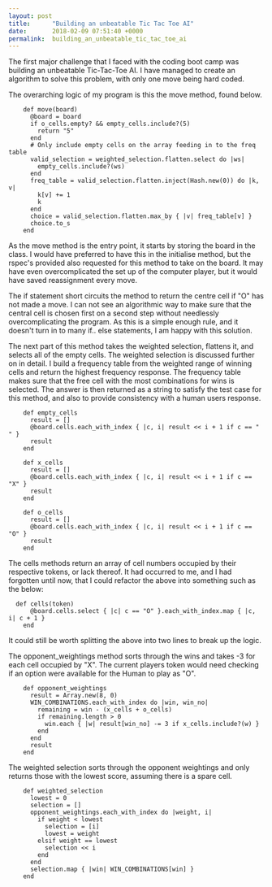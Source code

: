 ```yaml
---
layout: post
title:      "Building an unbeatable Tic Tac Toe AI"
date:       2018-02-09 07:51:40 +0000
permalink:  building_an_unbeatable_tic_tac_toe_ai
---
```



The first major challenge that I faced with the coding boot camp was building an unbeatable Tic-Tac-Toe AI. I have managed to create an algorithm to solve this problem, with only one move being hard coded.

The overarching logic of my program is this the move method, found below.

```
    def move(board)
      @board = board
      if o_cells.empty? && empty_cells.include?(5)
        return "5"
      end
      # Only include empty cells on the array feeding in to the freq table
      valid_selection = weighted_selection.flatten.select do |ws|
        empty_cells.include?(ws)
      end
      freq_table = valid_selection.flatten.inject(Hash.new(0)) do |k, v|
        k[v] += 1
        k
      end
      choice = valid_selection.flatten.max_by { |v| freq_table[v] }
      choice.to_s
    end
```

As the move method is the entry point, it starts by storing the board in the class. I would have preferred to have this in the initialise method, but the rspec's provided also requested for this method to take on the board. It may have even overcomplicated the set up of the computer player, but it would have saved reassignment every move.

The if statement short circuits the method to return the centre cell if "O" has not made a move. I can not see an algorithmic way to make sure that the central cell is chosen first on a second step without needlessly overcomplicating the program. As this is a simple enough rule, and it doesn't turn in to many if.. else statements, I am happy with this solution.

The next part of this method takes the weighted selection, flattens it, and selects all of the empty cells. The weighted selection is discussed further on in detail. I build a frequency table from the weighted range of winning cells and return the highest frequency response. The frequency table makes sure that the free cell with the most combinations for wins is selected. The answer is then returned as a string to satisfy the test case for this method, and also to provide consistency with a human users response.

```
    def empty_cells
      result = []
      @board.cells.each_with_index { |c, i| result << i + 1 if c == " " }
      result
    end

    def x_cells
      result = []
      @board.cells.each_with_index { |c, i| result << i + 1 if c == "X" }
      result
    end

    def o_cells
      result = []
      @board.cells.each_with_index { |c, i| result << i + 1 if c == "O" }
      result
    end
```
        
The cells methods return an array of cell numbers occupied by their respective tokens, or lack thereof. It had occurred to me, and I had forgotten until now, that I could refactor the above into something such as the below:

```
  def cells(token)
      @board.cells.select { |c| c == "O" }.each_with_index.map { |c, i| c + 1 }
    end
```

It could still be worth splitting the above into two lines to break up the logic.

The opponent_weightings method sorts through the wins and takes -3 for each cell occupied by "X". The current players token would need checking if an option were available for the Human to play as "O".

```
    def opponent_weightings
      result = Array.new(8, 0)
      WIN_COMBINATIONS.each_with_index do |win, win_no|
        remaining = win - (x_cells + o_cells)
        if remaining.length > 0
          win.each { |w| result[win_no] -= 3 if x_cells.include?(w) }
        end
      end
      result
    end
```
    
The weighted selection sorts through the opponent weightings and only returns those with the lowest score, assuming there is a spare cell.
    
```
    def weighted_selection
      lowest = 0
      selection = []
      opponent_weightings.each_with_index do |weight, i|
        if weight < lowest
          selection = [i]
          lowest = weight
        elsif weight == lowest
          selection << i
        end
      end
      selection.map { |win| WIN_COMBINATIONS[win] }
    end
```
